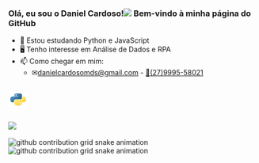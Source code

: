### Olá, eu sou o Daniel Cardoso!<img src="https://user-images.githubusercontent.com/82110564/189553856-2e7f8f30-80b4-484f-bfaa-9e5eb10f24e5.gif" width="30">  Bem-vindo à minha página do GitHub


- 🌱 Estou estudando Python e JavaScript
 - 🖥 Tenho interesse em Análise de Dados e RPA
 - 📫 Como chegar em mim: 
    - ✉danielcardosomds@gmail.com  -  <a href="https://wa.me/55027999558021" >📱(27)9995-58021</a>
   
  <div style="display: inline_block"><br>
  <img align="center" alt="Rafa-Python" height="30" width="40" src="https://raw.githubusercontent.com/devicons/devicon/master/icons/python/python-original.svg">
  
  ##
  
  <div>
  <a href="https://www.linkedin.com/in/daniel-cardoso-422221229/" target="_blank"><img src="https://img.shields.io/badge/-LinkedIn-%230077B5?style=for-the-badge&logo=linkedin&logoColor=white" target="_blank"></a> 
  </div>


![github contribution grid snake animation](https://raw.githubusercontent.com/DanielCardosoMDS/DanielCardosoMDS/output/github-contribution-grid-snake-dark.svg#gh-dark-mode-only)![github contribution grid snake animation](https://raw.githubusercontent.com/DanielCardosoMDS/DanielCardosoMDS/output/github-contribution-grid-snake.svg#gh-light-mode-only)
                                       






